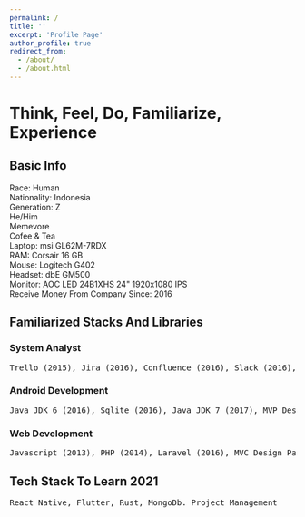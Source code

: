 ```yaml
---
permalink: /
title: ''
excerpt: 'Profile Page'
author_profile: true
redirect_from:
  - /about/
  - /about.html
---
```


# Think, Feel, Do, Familiarize, Experience

## Basic Info

Race: Human  
Nationality: Indonesia  
Generation: Z  
He/Him  
Memevore  
Cofee & Tea  
Laptop: msi GL62M-7RDX  
RAM: Corsair 16 GB  
Mouse: Logitech G402  
Headset: dbE GM500  
Monitor: AOC LED 24B1XHS 24" 1920x1080 IPS  
Receive Money From Company Since: 2016

## Familiarized Stacks And Libraries

### System Analyst

<pre>
Trello (2015), Jira (2016), Confluence (2016), Slack (2016), Changelogs Documentation (2020), Project Documentation (2021), Technical Guides For Developers (2021), Defining User Acceptance Criteria For Requirement (2020), Requirement Definition (2021), 
</pre>

### Android Development

<pre>
Java JDK 6 (2016), Sqlite (2016), Java JDK 7 (2017), MVP Design Pattern (2017), MVVM Design Pattern (2018), Dart (2019), Flutter (2019), Java JDK 8 (2019), Kotlin 0.6 (2016), Kotlin 1.2 (2017), React Native (2020)
</pre>

### Web Development

<pre>
Javascript (2013), PHP (2014), Laravel (2016), MVC Design Pattern (2016), jQuery (2016), MySQL/MariaDB(2015), jQuery AJAX (2015), AngularJS (2016), CI (2016), Golang (2017), Yii (2019), Phalcon (2020), ReactJs (2020)  
</pre>

## Tech Stack To Learn 2021

<pre>
React Native, Flutter, Rust, MongoDb. Project Management
</pre>
